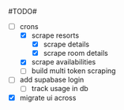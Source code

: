 #TODO#
- [ ] crons
  - [X] scrape resorts
    - [X] scrape details
    - [X] scrape room details
  - [X] scrape availabilities
  - [ ] build multi token scraping
- [ ] add supabase login
  - [ ] track usage in db
- [X] migrate ui across
